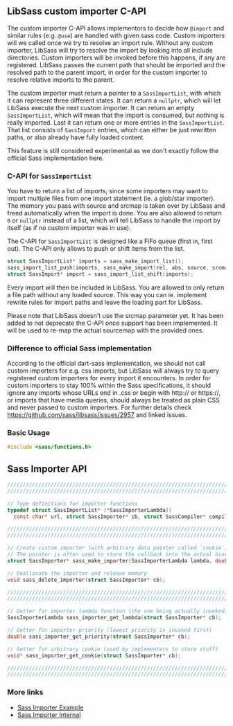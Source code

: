 ## LibSass custom importer C-API

The custom importer C-API allows implementors to decide how `@import` and similar
rules (e.g. `@use`) are handled with given sass code. Custom importers will we called
once we try to resolve an import rule. Without any custom importer, LibSass will try
to resolve the import by looking into all include directories. Custom importers will
be invoked before this happens, if any are registered. LibSass passes the current
path that should be imported and the resolved path to the parent import, in order
for the custom importer to resolve relative imports to the parent.

The custom importer must return a pointer to a `SassImportList`, with which it can
represent three different states. It can return a `nullptr`, which will let LibSass
execute the next custom importer. It can return an empty `SassImportList`, which will
mean that the import is consumed, but nothing is really imported. Last it can return
one or more entries in the `SassImportList`. That list consists of `SassImport` entries,
which can either be just rewritten paths, or also already have fully loaded content.

This feature is still considered experimental as we don't exactly follow the official
Sass implementation here.

### C-API for `SassImportList`

You have to return a list of imports, since some importers may want to import multiple
files from one import statement (ie. a glob/star importer). The memory you pass with source and
srcmap is taken over by LibSass and freed automatically when the import is done. You are also
allowed to return `0` or `nullptr` instead of a list, which will tell LibSass to handle the
import by itself (as if no custom importer was in use).

The C-API for `SassImportList` is designed like a FiFo queue (first in, first out). The C-API
only allows to push or shift items from the list.

```C
struct SassImportList* imports = sass_make_import_list();
sass_import_list_push(imports, sass_make_import(rel, abs, source, srcmap));
struct SassImport* import = sass_import_list_shift(imports);
```

Every import will then be included in LibSass. You are allowed to only return a file path
without any loaded source. This way you can ie. implement rewrite rules for import paths
and leave the loading part for LibSass.

Please note that LibSass doesn't use the srcmap parameter yet. It has been added to not
deprecate the C-API once support has been implemented. It will be used to re-map the
actual sourcemap with the provided ones.

### Difference to official Sass implementation

According to the official dart-sass implementation, we should not call custom importers for
e.g. css imports, but LibSass will always try to query registered custom importers for every
import it encounters. In order for custom importers to stay 100% within the Sass specifications,
it should ignore any imports whose URLs end in .css or begin with http:// or https://, or imports
that have media queries, should always be treated as plain CSS and never passed to custom importers.
For further details check https://github.com/sass/libsass/issues/2957 and linked issues.

### Basic Usage

```C
#include <sass/functions.h>
```

## Sass Importer API

```C
/////////////////////////////////////////////////////////////////////////
/////////////////////////////////////////////////////////////////////////

// Type definitions for importer functions
typedef struct SassImportList* (*SassImporterLambda)(
  const char* url, struct SassImporter* cb, struct SassCompiler* compiler);

/////////////////////////////////////////////////////////////////////////
/////////////////////////////////////////////////////////////////////////

// Create custom importer (with arbitrary data pointer called `cookie`)
// The pointer is often used to store the callback into the actual binding.
struct SassImporter* sass_make_importer(SassImporterLambda lambda, double priority, void* cookie);

// Deallocate the importer and release memory
void sass_delete_importer(struct SassImporter* cb);

/////////////////////////////////////////////////////////////////////////
/////////////////////////////////////////////////////////////////////////

// Getter for importer lambda function (the one being actually invoked)
SassImporterLambda sass_importer_get_lambda(struct SassImporter* cb);

// Getter for importer priority (lowest priority is invoked first)
double sass_importer_get_priority(struct SassImporter* cb);

// Getter for arbitrary cookie (used by implementers to store stuff)
void* sass_importer_get_cookie(struct SassImporter* cb);

/////////////////////////////////////////////////////////////////////////
/////////////////////////////////////////////////////////////////////////
```

### More links

- [Sass Importer Example](api-importer-example.md)
- [Sass Importer Internal](api-importer-internal.md)

